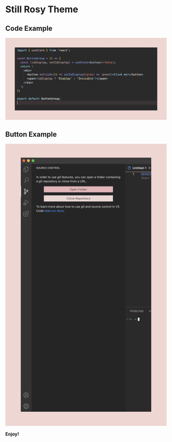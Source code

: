 # Still Rosy Theme

## Code Example
![Example Code Example](/images/code-color.png)

## Button Example
![Example Button Example](/images/button.png)

**Enjoy!**
